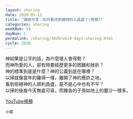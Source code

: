 ```yaml
---
layout: sharing
date: 2020-05-11
title: "讀經分享：如何看待拒絕神的人昌盛？(視頻)"
categories: sharing
weekNum: 19
dayNum: 1
permalink: /sharing/2020/wk19-day1-sharing.html
cycle: 2020
---
```


神如果是公平的話，為什麼壞人會得勢？  
而神所愛的人，卻有時要經歷更多的困難和挫折？  
神的標準到底是什麼？神的公義到底在哪裡？  
以掃就像當年的羅得一樣，離開了神的應許之地。   
看到拒絕神的人順利昌盛，是不是心中也有不平？  
以掃的後裔今天無處可尋，而雅各的子孫如地上的塵沙一樣多。   

[YouTube視頻](https://youtu.be/B-y2YaDTr5U)

`小錢`
